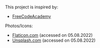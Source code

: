 This project is inspired by:
* [FreeCodeAcademy](https://www.youtube.com/watch?v=jS4aFq5-91M&t=2s&ab_channel=freeCodeCamp.org)

Photos/Icons:
* [Flaticon.com](https://www.flaticon.com/free-icons/cards) (accessed on 05.08.2022)
* [Unsplash.com](https://unsplash.com/photos/P787-xixGio?utm_source=unsplash&utm_medium=referral&utm_content=creditShareLink) (accessed on 05.08.2022)
